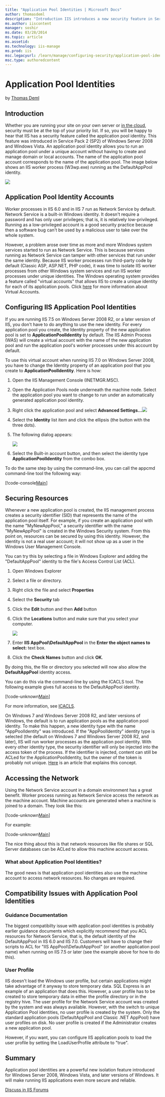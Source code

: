 ```yaml
---
title: "Application Pool Identities | Microsoft Docs"
author: thomasdeml
description: "Introduction IIS introduces a new security feature in Service Pack 2 (SP2) of Windows Server 2008 and Windows Vista. It's called Application Pool Identities...."
ms.author: iiscontent
manager: soshir
ms.date: 03/28/2014
ms.topic: article
ms.assetid: 
ms.technology: iis-manage
ms.prod: iis
msc.legacyurl: /learn/manage/configuring-security/application-pool-identities
msc.type: authoredcontent
---
```

Application Pool Identities
====================
by [Thomas Deml](https://github.com/thomasdeml)

## Introduction

Whether you are running your site on your own server or [in the cloud](https://www.windowsazure.com/en-us/documentation/services/web-sites/), security must be at the top of your priority list. If so, you will be happy to hear that IIS has a security feature called the application pool identity. This feature was introduced in Service Pack 2 (SP2) of Windows Server 2008 and Windows Vista. An application pool identity allows you to run an application pool under a unique account without having to create and manage domain or local accounts. The name of the application pool account corresponds to the name of the application pool. The image below shows an IIS worker process (W3wp.exe) running as the DefaultAppPool identity.

[![](application-pool-identities/_static/image3.jpg)](application-pool-identities/_static/image1.jpg)

## Application Pool Identity Accounts

Worker processes in IIS 6.0 and in IIS 7 run as Network Service by default. Network Service is a built-in Windows identity. It doesn't require a password and has only user privileges; that is, it is relatively low-privileged. Running as a low-privileged account is a good security practice because then a software bug can't be used by a malicious user to take over the whole system.

However, a problem arose over time as more and more Windows system services started to run as Network Service. This is because services running as Network Service can tamper with other services that run under the same identity. Because IIS worker processes run third-party code by default (Classic ASP, ASP.NET, PHP code), it was time to isolate IIS worker processes from other Windows system services and run IIS worker processes under unique identities. The Windows operating system provides a feature called "virtual accounts" that allows IIS to create a unique identity for each of its application pools. Click [here](https://technet.microsoft.com/en-us/library/dd548356.aspx "Virtual Accounts") for more information about Virtual Accounts.

## Configuring IIS Application Pool Identities

If you are running IIS 7.5 on Windows Server 2008 R2, or a later version of IIS, you don't have to do anything to use the new identity. For every application pool you create, the Identity property of the new application pool is set to **ApplicationPoolIdentity** by default. The IIS Admin Process (WAS) will create a virtual account with the name of the new application pool and run the application pool's worker processes under this account by default.

To use this virtual account when running IIS 7.0 on Windows Server 2008, you have to change the Identity property of an application pool that you create to **ApplicationPoolIdentity**. Here is how:

1. Open the IIS Management Console (INETMGR.MSC).
2. Open the Application Pools node underneath the machine node. Select the application pool you want to change to run under an automatically generated application pool identity.
3. Right click the application pool and select **Advanced Settings...**[![](application-pool-identities/_static/image6.jpg)](application-pool-identities/_static/image5.jpg)
4. Select the **Identity** list item and click the ellipsis (the button with the three dots).
5. The following dialog appears: 

    [![](application-pool-identities/_static/image8.jpg)](application-pool-identities/_static/image7.jpg)
6. Select the Built-in account button, and then select the identity type **ApplicationPoolIdentity** from the combo box.

To do the same step by using the command-line, you can call the appcmd command-line tool the following way:


[!code-console[Main](application-pool-identities/samples/sample1.cmd)]


## Securing Resources

Whenever a new application pool is created, the IIS management process creates a security identifier (SID) that represents the name of the application pool itself. For example, if you create an application pool with the name &quot;MyNewAppPool,&quot; a security identifier with the name &quot;MyNewAppPool&quot; is created in the Windows Security system. From this point on, resources can be secured by using this identity. However, the identity is not a real user account; it will not show up as a user in the Windows User Management Console.

You can try this by selecting a file in Windows Explorer and adding the &quot;DefaultAppPool&quot; identity to the file's Access Control List (ACL).

1. Open Windows Explorer
2. Select a file or directory.
3. Right click the file and select **Properties**
4. Select the **Security** tab
5. Click the **Edit** button and then **Add** button
6. Click the **Locations** button and make sure that you select your computer. 

    [![](application-pool-identities/_static/image11.jpg)](application-pool-identities/_static/image9.jpg)
7. Enter **IIS AppPool\DefaultAppPool** in the **Enter the object names to select:** text box.
8. Click the **Check Names** button and click **OK**.

By doing this, the file or directory you selected will now also allow the **DefaultAppPool** identity access.

You can do this via the command-line by using the ICACLS tool. The following example gives full access to the DefaultAppPool identity.


[!code-unknown[Main](application-pool-identities/samples/sample-127018-2.unknown)]

For more information, see [ICACLS](https://technet.microsoft.com/en-us/library/cc753525.aspx). 

On Windows 7 and Windows Server 2008 R2, and later versions of Windows, the default is to run application pools as the application pool identity. To make this happen, a new identity type with the name &quot;AppPoolIdentity&quot; was introduced. If the &quot;AppPoolIdentity&quot; identity type is selected (the default on Windows 7 and Windows Server 2008 R2, and later), IIS will run worker processes as the application pool identity. With every other identity type, the security identifier will only be injected into the access token of the process. If the identifier is injected, content can still be ACLed for the ApplicationPoolIdentity, but the owner of the token is probably not unique. [Here](http://adopenstatic.com/cs/blogs/ken/archive/2008/01/29/15759.aspx "AppPool isolation") is an article that explains this concept.

## Accessing the Network

Using the Network Service account in a domain environment has a great benefit. Worker process running as Network Service access the network as the machine account. Machine accounts are generated when a machine is joined to a domain. They look like this:

[!code-unknown[Main](application-pool-identities/samples/sample-127018-3.unknown)]

For example:

[!code-unknown[Main](application-pool-identities/samples/sample-127018-4.unknown)]

The nice thing about this is that network resources like file shares or SQL Server databases can be ACLed to allow this machine account access.

### What about Application Pool Identities?

The good news is that application pool identities also use the machine account to access network resources. No changes are required.

## Compatibility Issues with Application Pool Identities

### Guidance Documentation

The biggest compatibilty issue with application pool identities is probably earlier guidance documents which explicitly recommend that you ACL resources for Network Service, that is, the default identity of the DefaultAppPool in IIS 6.0 and IIS 7.0. Customers will have to change their scripts to ACL for &quot;IIS AppPool\DefaultAppPool&quot; (or another application pool name) when running on IIS 7.5 or later (see the example above for how to do this).

### User Profile

IIS doesn't load the Windows user profile, but certain applications might take advantage of it anyway to store temporary data. SQL Express is an example of an application that does this. However, a user profile has to be created to store temporary data in either the profile directory or in the registry hive. The user profile for the Network Service account was created by the system and was always available. However, with the switch to unique Application Pool identities, no user profile is created by the system. Only the standard application pools (DefaultAppPool and Classic .NET AppPool) have user profiles on disk. No user profile is created if the Administrator creates a new application pool.

However, if you want, you can configure IIS application pools to load the user profile by setting the LoadUserProfile attribute to &quot;true&quot;.

## Summary

Application pool identities are a powerful new isolation feature introduced for Windows Server 2008, Windows Vista, and later versions of Windows. It will make running IIS applications even more secure and reliable.
  
  
[Discuss in IIS Forums](https://forums.iis.net/1043.aspx)